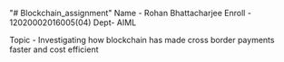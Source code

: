 "# Blockchain_assignment" 
Name - Rohan Bhattacharjee
Enroll - 12020002016005(04)
Dept- AIML

Topic - Investigating how blockchain has made cross border payments faster and cost efficient
